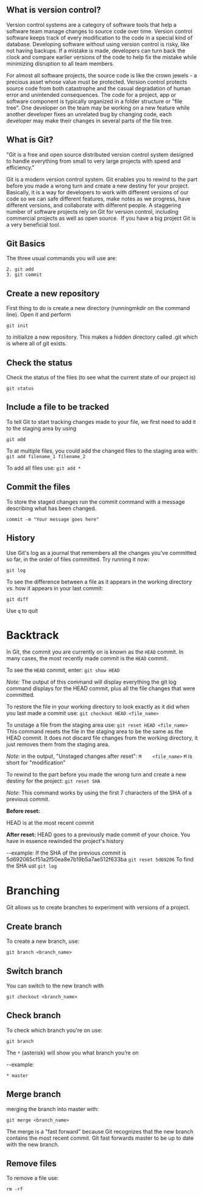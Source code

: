 ## What is version control?

Version control systems are a category of software tools that help a software team manage changes to source code over time. Version control software keeps track of every modification to the code in a special kind of database. Developing software without using version control is risky, like not having backups. If a mistake is made, developers can turn back the clock and compare earlier versions of the code to help fix the mistake while minimizing disruption to all team members.

For almost all software projects, the source code is like the crown jewels - a precious asset whose value must be protected. Version control protects source code from both catastrophe and the casual degradation of human error and unintended consequences. The code for a project, app or software component is typically organized in a folder structure or "file tree". One developer on the team may be working on a new feature while another developer fixes an unrelated bug by changing code, each developer may make their changes in several parts of the file tree.

## What is Git?

"Git is a free and open source distributed version control system designed to handle everything from small to very large projects with speed and efficiency."

Git is a modern version control system. Git enables you to rewind to the part before you made a wrong turn and create a new destiny for your project. Basically, it is a way for developers to work with different versions of our code so we can safe different features, make notes as we progress, have different versions, and collaborate with different people. A staggering number of software projects rely on Git for version control, including commercial projects as well as open source.  If you have a big project Git is a very beneficial tool.

## Git Basics

The three usual commands you will use are:

```1. git init
2. git add
3. git commit
```

## Create a new repository

First thing to do is create a new directory (runningmkdir on the command line). Open it and perform

```git init```

to initialize a new repository. This makes a hidden directory called .git which is where all of git exists.

## Check the status

Check the status of the files (to see what the current state of our project is)

```git status```

## Include a file to be tracked 

To tell Git to start tracking changes made to your file, we first need to add it to the staging area by using

```git add```

To at multiple files, you could add the changed files to the staging area with:
```git add filename_1 filename_2```

To add all files use:
```git add *```

## Commit the files 

To store the staged changes run the commit command with a message describing what has been changed.

```
commit -m "Your message goes here"
```

## History

Use Git's log as a journal that remembers all the changes you've committed so far, in the order of files committed. Try running it now:

```
git log
```

To see the difference between a file as it appears in the working directory vs. how it appears in your last commit:

```git diff```

Use ```q``` to quit

# Backtrack

In Git, the commit you are currently on is known as the ```HEAD``` commit. In many cases, the most recently made commit is the ```HEAD``` commit.

To see the ```HEAD``` commit, enter:
```git show HEAD```

*Note:* The output of this command will display everything the git log command displays for the HEAD commit, plus all the file changes that were committed.

To restore the file in your working directory to look exactly as it did when you last made a commit use:
```git checkout HEAD <file_name>```

To unstage a file from the staging area use:
```git reset HEAD <file_name>```
This command resets the file in the staging area to be the same as the HEAD commit. It does not discard file changes from the working directory, it just removes them from the staging area.

*Note:* in the output, "Unstaged changes after reset":
```M    <file_name>```
```M``` is short for "modification"

To rewind to the part before you made the wrong turn and create a new destiny for the project:
```git reset SHA```

*Note:* This command works by using the first 7 characters of the SHA of a previous commit.

**Before reset:**

HEAD is at the most recent commit

**After reset:**
HEAD goes to a previously made commit of your choice. You have in essence rewinded the project's history

--example: If the SHA of the previous commit is 5d692065cf51a2f50ea8e7b19b5a7ae512f633ba
```git reset 5d69206```
To find the SHA ust ```git log```

#  Branching

Git allows us to create branches to experiment with versions of a project.

## Create branch
To create a new branch, use:

```git branch <branch_name>```

## Switch branch
You can switch to the new branch with

```git checkout <branch_name>```

## Check branch
To check which branch you're on use:

```git branch```

The ```*``` (asterisk) will show you what branch you’re on

--example:

```* master```

## Merge branch
merging the branch into master with:

```git merge <branch_name>```

The merge is a "fast forward" because Git recognizes that the new branch contains the most recent commit. Git fast forwards master to be up to date with the new branch.

## Remove files

To remove a file use:

```rm -rf```

